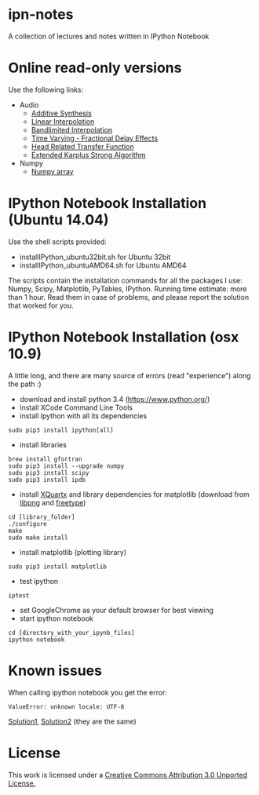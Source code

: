 ipn-notes
=========

A collection of lectures and notes written in IPython Notebook

Online read-only versions
=========================

Use the following links:

* Audio
  * [Additive Synthesis](http://nbviewer.ipython.org/github/brunodigiorgi/ipn-notes/blob/master/audio/AdditiveSynthesis.ipynb)
  * [Linear Interpolation](http://nbviewer.ipython.org/github/brunodigiorgi/ipn-notes/blob/master/audio/LinearInterpolation.ipynb)
  * [Bandlimited Interpolation](http://nbviewer.ipython.org/github/brunodigiorgi/ipn-notes/blob/master/audio/BandlimitedInterpolation.ipynb)
  * [Time Varying - Fractional Delay Effects](http://nbviewer.ipython.org/github/brunodigiorgi/ipn-notes/blob/master/audio/TimeVarying-FractionalDelayEffects.ipynb)
  * [Head Related Transfer Function](http://nbviewer.ipython.org/github/brunodigiorgi/ipn-notes/blob/master/audio/hrtf.ipynb)
  * [Extended Karplus Strong Algorithm](http://nbviewer.ipython.org/github/brunodigiorgi/ipn-notes/blob/master/audio/ExtendedKarplusStrongAlgorithm.ipynb)
* Numpy
  * [Numpy array](http://nbviewer.ipython.org/github/brunodigiorgi/ipn-notes/blob/master/numpy/numpy-array.ipynb) 

IPython Notebook Installation (Ubuntu 14.04)
=============================
Use the shell scripts provided:
 - installIPython_ubuntu32bit.sh for Ubuntu 32bit
 - installIPython_ubuntuAMD64.sh for Ubuntu AMD64

The scripts contain the installation commands for all the packages I use: Numpy, Scipy, Matplotlib, PyTables, IPython.
Running time estimate: more than 1 hour.
Read them in case of problems, and please report the solution that worked for you.

IPython Notebook Installation (osx 10.9)
=============================

A little long, and there are many source of errors (read "experience") along the path :)

* download and install python 3.4 (https://www.python.org/)
* install XCode Command Line Tools
* install ipython with all its dependencies
```
sudo pip3 install ipython[all]
```
* install libraries
```
brew install gfortran
sudo pip3 install --upgrade numpy
sudo pip3 install scipy
sudo pip3 install ipdb
```
* install [XQuartx](http://xquartz.macosforge.org/landing/) and library dependencies for matplotlib (download from [libpng](http://www.libpng.org/pub/png/libpng.html) and [freetype](http://download.savannah.gnu.org/releases/freetype/))
```
cd [library_folder]
./configure
make
sudo make install
```
* install matplotlib (plotting library) 
```
sudo pip3 install matplotlib
```
* test ipython
```
iptest
```
* set GoogleChrome as your default browser for best viewing
* start ipython notebook 
```
cd [directory_with_your_ipynb_files]
ipython notebook
```

Known issues
===========
When calling ipython notebook you get the error:
```
ValueError: unknown locale: UTF-8
```
[Solution1](https://coderwall.com/p/-k_93g), [Solution2](http://stackoverflow.com/questions/15526996/ipython-notebook-locale-error) (they are the same)


License
=======

This work is licensed under a [Creative Commons Attribution 3.0 Unported License.](http://creativecommons.org/licenses/by/3.0/)
